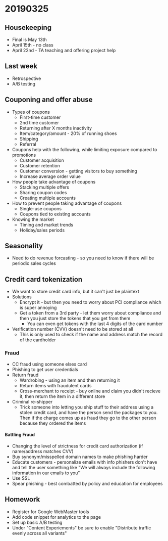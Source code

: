 # 20190325

## Housekeeping
* Final is May 13th
* April 15th - no class
* April 22nd - TA teaching and offering project help

## Last week
* Retrospective
* A/B testing

## Couponing and offer abuse
* Types of coupons
  * First-time customer
  * 2nd time customer
  * Returning after X months inactivity
  * Item/category/amount - 20% of running shoes
  * Shipping
  * Referral
* Coupons help with the following, while limiting exposure compared to promotions
  * Customer acquisition
  * Customer retention
  * Customer conversion - getting visitors to buy something
  * Increase average order value
* How people take advantage of coupons
  * Stacking multiple offers
  * Sharing coupon codes
  * Creating multiple accounts
* How to prevent people taking advantage of coupons
  * Single-use coupons
  * Coupons tied to existing accounts
* Knowing the market
  * Timing and market trends
  * Holiday/sales periods

## Seasonality
* Need to do revenue forcasting - so you need to know if there will be periodic sales cycles

## Credit card tokenization
* We want to store credit card info, but it can't just be plaintext
* Solutions
  * Encrypt it - but then you need to worry about PCI compliance which is super annoying
  * Get a token from a 3rd party - let them worry about compliance and then you just store the tokens that you get from them
    * You can even get tokens with the last 4 digits of the card number
* Verification number (CVV) doesn't need to be stored at all
    * This is only used to check if the name and address match the record of the cardholder

### Fraud
* CC fraud using someone elses card
* Phishing to get user credentials
* Return fraud
    * Wardrobing - using an item and then returning it
    * Return items with fraudulent cards
    * Cross-merchant to receipt - buy online and claim you didn't recieve it, then return the item in a different store
* Criminal re-shipper
    * Trick someone into letting you ship stuff to their address using a stolen credit card, and have the person send the packages to you. Then if the charge comes up as fraud they go to the other person because they ordered the items

#### Battling Fraud
* Changing the level of strictness for credit card authorization (if name/address matches CVV)
* Buy synonym/misspelled domain names to make phishing harder
* Educate customers - personalize emails with info phishers don't have and tell the user something like "We will always include the following information in our emails to you"
* Use SSL
* Spear phishing - best combatted by policy and education for employees

## Homework
* Register for Google WebMaster tools
* Add code snippet for analytics to the page
* Set up basic A/B testing
* Under "Content Experiements" be sure to enable "Distribute traffic evenly across all variants"